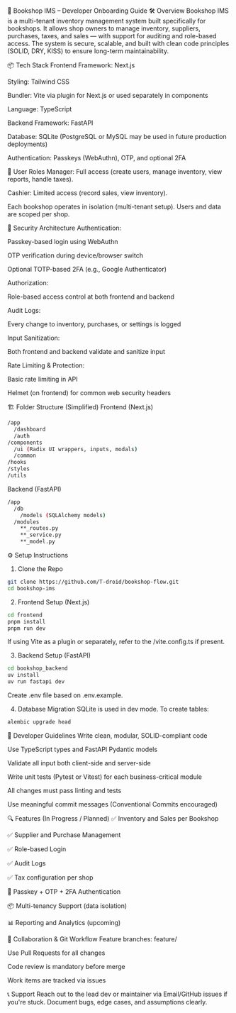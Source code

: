 📘 Bookshop IMS – Developer Onboarding Guide
🛠 Overview
Bookshop IMS is a multi-tenant inventory management system built specifically for bookshops. It allows shop owners to manage inventory, suppliers, purchases, taxes, and sales — with support for auditing and role-based access. The system is secure, scalable, and built with clean code principles (SOLID, DRY, KISS) to ensure long-term maintainability.

📦 Tech Stack
Frontend
Framework: Next.js

Styling: Tailwind CSS

Bundler: Vite via plugin for Next.js or used separately in components

Language: TypeScript

Backend
Framework: FastAPI

Database: SQLite (PostgreSQL or MySQL may be used in future production deployments)

Authentication: Passkeys (WebAuthn), OTP, and optional 2FA

👥 User Roles
Manager: Full access (create users, manage inventory, view reports, handle taxes).

Cashier: Limited access (record sales, view inventory).

Each bookshop operates in isolation (multi-tenant setup). Users and data are scoped per shop.

🔐 Security Architecture
Authentication:

Passkey-based login using WebAuthn

OTP verification during device/browser switch

Optional TOTP-based 2FA (e.g., Google Authenticator)

Authorization:

Role-based access control at both frontend and backend

Audit Logs:

Every change to inventory, purchases, or settings is logged

Input Sanitization:

Both frontend and backend validate and sanitize input

Rate Limiting & Protection:

Basic rate limiting in API

Helmet (on frontend) for common web security headers

🏗 Folder Structure (Simplified)
Frontend (Next.js)
```bash
/app
  /dashboard
  /auth
/components
  /ui (Radix UI wrappers, inputs, modals)
  /common
/hooks
/styles
/utils
```

Backend (FastAPI)
```bash
/app
  /db
    /models (SQLAlchemy models)
  /modules
    **_routes.py
    **_service.py
    **_model.py
```
⚙️ Setup Instructions
1. Clone the Repo
```bash
git clone https://github.com/T-droid/bookshop-flow.git
cd bookshop-ims
```

2. Frontend Setup (Next.js)
```bash
cd frontend
pnpm install
pnpm run dev
```
If using Vite as a plugin or separately, refer to the /vite.config.ts if present.

3. Backend Setup (FastAPI)
```bash
cd bookshop_backend
uv install
uv run fastapi dev
```
Create .env file based on .env.example.

4. Database Migration
SQLite is used in dev mode. To create tables:

```bash
alembic upgrade head
```
🧪 Developer Guidelines
Write clean, modular, SOLID-compliant code

Use TypeScript types and FastAPI Pydantic models

Validate all input both client-side and server-side

Write unit tests (Pytest or Vitest) for each business-critical module

All changes must pass linting and tests

Use meaningful commit messages (Conventional Commits encouraged)

🔍 Features (In Progress / Planned)
✅ Inventory and Sales per Bookshop

✅ Supplier and Purchase Management

✅ Role-based Login

✅ Audit Logs

✅ Tax configuration per shop

🔐 Passkey + OTP + 2FA Authentication

📦 Multi-tenancy Support (data isolation)

📊 Reporting and Analytics (upcoming)

🤝 Collaboration & Git Workflow
Feature branches: feature/<name>

Use Pull Requests for all changes

Code review is mandatory before merge

Work items are tracked via issues

📞 Support
Reach out to the lead dev or maintainer via Email/GitHub issues if you're stuck. Document bugs, edge cases, and assumptions clearly.
